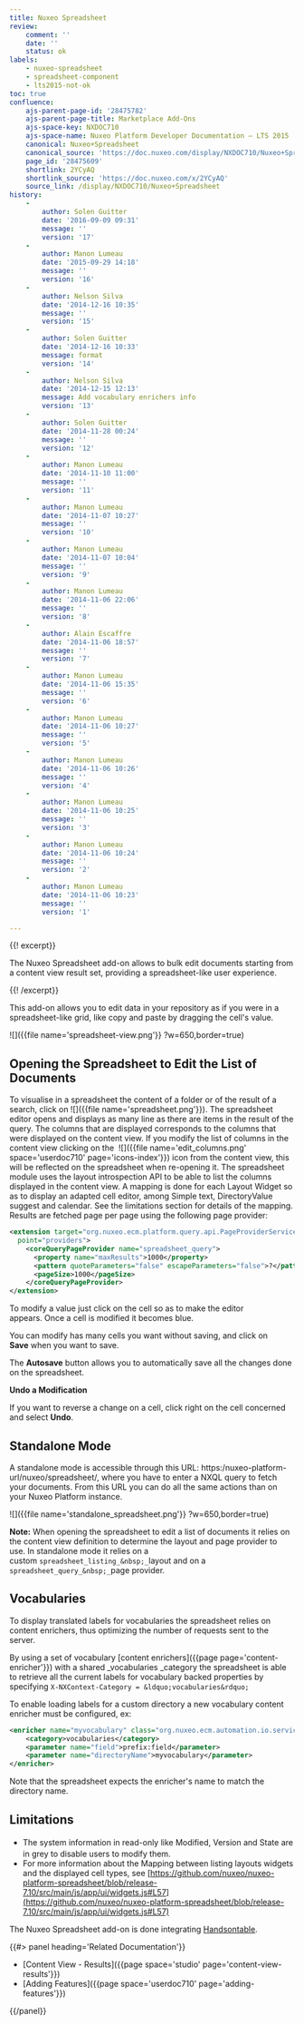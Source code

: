 ```yaml
---
title: Nuxeo Spreadsheet
review:
    comment: ''
    date: ''
    status: ok
labels:
    - nuxeo-spreadsheet
    - spreadsheet-component
    - lts2015-not-ok
toc: true
confluence:
    ajs-parent-page-id: '28475782'
    ajs-parent-page-title: Marketplace Add-Ons
    ajs-space-key: NXDOC710
    ajs-space-name: Nuxeo Platform Developer Documentation — LTS 2015
    canonical: Nuxeo+Spreadsheet
    canonical_source: 'https://doc.nuxeo.com/display/NXDOC710/Nuxeo+Spreadsheet'
    page_id: '28475609'
    shortlink: 2YCyAQ
    shortlink_source: 'https://doc.nuxeo.com/x/2YCyAQ'
    source_link: /display/NXDOC710/Nuxeo+Spreadsheet
history:
    - 
        author: Solen Guitter
        date: '2016-09-09 09:31'
        message: ''
        version: '17'
    - 
        author: Manon Lumeau
        date: '2015-09-29 14:18'
        message: ''
        version: '16'
    - 
        author: Nelson Silva
        date: '2014-12-16 10:35'
        message: ''
        version: '15'
    - 
        author: Solen Guitter
        date: '2014-12-16 10:33'
        message: format
        version: '14'
    - 
        author: Nelson Silva
        date: '2014-12-15 12:13'
        message: Add vocabulary enrichers info
        version: '13'
    - 
        author: Solen Guitter
        date: '2014-11-28 00:24'
        message: ''
        version: '12'
    - 
        author: Manon Lumeau
        date: '2014-11-10 11:00'
        message: ''
        version: '11'
    - 
        author: Manon Lumeau
        date: '2014-11-07 10:27'
        message: ''
        version: '10'
    - 
        author: Manon Lumeau
        date: '2014-11-07 10:04'
        message: ''
        version: '9'
    - 
        author: Manon Lumeau
        date: '2014-11-06 22:06'
        message: ''
        version: '8'
    - 
        author: Alain Escaffre
        date: '2014-11-06 18:57'
        message: ''
        version: '7'
    - 
        author: Manon Lumeau
        date: '2014-11-06 15:35'
        message: ''
        version: '6'
    - 
        author: Manon Lumeau
        date: '2014-11-06 10:27'
        message: ''
        version: '5'
    - 
        author: Manon Lumeau
        date: '2014-11-06 10:26'
        message: ''
        version: '4'
    - 
        author: Manon Lumeau
        date: '2014-11-06 10:25'
        message: ''
        version: '3'
    - 
        author: Manon Lumeau
        date: '2014-11-06 10:24'
        message: ''
        version: '2'
    - 
        author: Manon Lumeau
        date: '2014-11-06 10:23'
        message: ''
        version: '1'

---
```

{{! excerpt}}

The Nuxeo Spreadsheet add-on allows to bulk edit documents starting from a content view result set, providing a spreadsheet-like user experience.

{{! /excerpt}}

This add-on allows you to edit data in your repository as if you were in a spreadsheet-like grid, like copy and paste by dragging the cell's value.

![]({{file name='spreadsheet-view.png'}} ?w=650,border=true)

## Opening the Spreadsheet to Edit the List of Documents

To visualise in a spreadsheet the content of a folder or of the result of a search, click on ![]({{file name='spreadsheet.png'}}).&nbsp;The spreadsheet editor opens and displays as many line as there are items in the result of the query. The columns that are displayed corresponds to the columns that were displayed on the content view. If you modify the list of columns in the content view&nbsp;clicking on the&nbsp; ![]({{file name='edit_columns.png' space='userdoc710' page='icons-index'}})&nbsp;icon from the content view, this will be reflected on the spreadsheet when re-opening it. The spreadsheet module uses the layout introspection API&nbsp;to be able to list the columns displayed in the content view. A mapping is done for each Layout Widget so as to display an adapted cell editor, among Simple text, DirectoryValue suggest and calendar. See the limitations section for details of the mapping. Results are&nbsp;fetched page per page using the following page provider:

```xml
<extension target="org.nuxeo.ecm.platform.query.api.PageProviderService"
  point="providers">
    <coreQueryPageProvider name="spreadsheet_query">
      <property name="maxResults">1000</property>
      <pattern quoteParameters="false" escapeParameters="false">?</pattern>
      <pageSize>1000</pageSize>
    </coreQueryPageProvider>
</extension>
```

To modify a value just click on the cell so as to make the editor appears.&nbsp;Once a cell is modified it becomes blue.

You can modify has many cells you want without saving, and click on **Save**&nbsp;when you want to save.

The **Autosave** button allows you to automatically save all the changes done on the spreadsheet.&nbsp;

**Undo a Modification**

If you want to reverse a change on a cell, click right on the cell concerned and select **Undo**.

## Standalone Mode

A standalone mode is accessible through this URL:&nbsp;https:/nuxeo-platform-url/nuxeo/spreadsheet/, where you have to enter a NXQL query to fetch your documents. From this URL you can do all the same actions than on your Nuxeo Platform instance. &nbsp;

![]({{file name='standalone_spreadsheet.png'}} ?w=650,border=true)

**Note:** When opening the spreadsheet to edit a list of documents it relies on the content view definition to determine the layout and page provider to use. In standalone mode it relies on a custom&nbsp;`spreadsheet_listing_&nbsp;_`layout and on a `spreadsheet_query_&nbsp;_`page provider.

## Vocabularies

To display translated labels for vocabularies the spreadsheet relies on content enrichers, thus&nbsp;optimizing the number of requests sent to the server.

By using a set of vocabulary [content enrichers]({{page page='content-enricher'}}) with a shared _vocabularies&nbsp;_category the spreadsheet is able to retrieve all the current labels for&nbsp;vocabulary&nbsp;backed properties&nbsp;by specifying&nbsp;`X-NXContext-Category = &ldquo;vocabularies&rdquo;`

To enable loading labels for a custom directory a new vocabulary content enricher must be configured, ex:

```xml
<enricher name="myvocabulary" class="org.nuxeo.ecm.automation.io.services.enricher.VocabularyEnricher">
    <category>vocabularies</category>
    <parameter name="field">prefix:field</parameter>
    <parameter name="directoryName">myvocabulary</parameter>
</enricher> 
```

Note that the spreadsheet expects the enricher's name to match the directory name.

## Limitations

*   <span style="line-height: 21.58px;">The system information in read-only like Modified, Version and State are in grey to disable users to modify them.&nbsp;</span>
*   For more information about the Mapping between listing layouts widgets and the displayed cell types, see&nbsp;[https://github.com/nuxeo/nuxeo-platform-spreadsheet/blob/release-7.10/src/main/js/app/ui/widgets.js#L57](https://github.com/nuxeo/nuxeo-platform-spreadsheet/blob/release-7.10/src/main/js/app/ui/widgets.js#L57)

The Nuxeo Spreadsheet add-on is done integrating&nbsp;[Handsontable](http://handsontable.com/).&nbsp;

<div class="row" data-equalizer data-equalize-on="medium"><div class="column medium-6">{{#> panel heading='Related Documentation'}}

*   [Content View - Results]({{page space='studio' page='content-view-results'}})
*   [Adding Features]({{page space='userdoc710' page='adding-features'}})

{{/panel}}</div><div class="column medium-6">

&nbsp;

&nbsp;

</div></div>